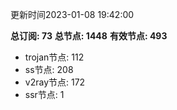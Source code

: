 更新时间2023-01-08 19:42:00

**总订阅: 73**
**总节点: 1448**
**有效节点: 493**
- trojan节点: 112
- ss节点: 208
- v2ray节点: 172
- ssr节点: 1
